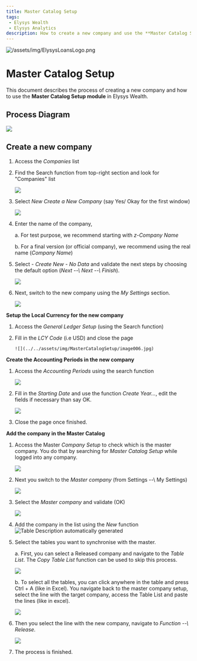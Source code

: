 ```yaml
---
title: Master Catalog Setup
tags: 
 - Elysys Wealth
 - Elysys Analytics
description: How to create a new company and use the **Master Catalog Setup module** in Elysys Wealth
---
```

![/assets/img/ElysysLoansLogo.png](../../assets/img/ElysysWealthLogo.png)

# Master Catalog Setup

This document describes the process of creating a new company and how to
use the **Master Catalog Setup module** in Elysys Wealth.

## **Process Diagram**

![](../../assets/img/MasterCatalogSetup/image001.jpg)

## **Create a new company**

1.  Access the *Companies* list

2.  Find the Search function from top-right section and look for
    \"Companies\" list

    ![](../../assets/img/MasterCatalogSetup/image002.jpg)

3.  Select *New Create a New Company* (say Yes/ Okay for the first
    window)

    ![](../../assets/img/MasterCatalogSetup/image003.jpg)

4.  Enter the name of the company,

    a.  For test purpose, we recommend starting with *z-Company Name*

    b.  For a final version (or official company), we recommend using
        the real name (*Company Name*)

5.  Select - *Create New - No Data* and validate the next steps by
    choosing the default option (*Next \--\ Next \--\ Finish*).

    ![](../../assets/img/MasterCatalogSetup/image004.jpg)

6.  Next, switch to the new company using the *My Settings* section.

    ![](../../assets/img/MasterCatalogSetup/image005.jpg)

**Setup the Local Currency for the new company**

1.  Access the *General Ledger Setup* (using the Search function)

2.  Fill in the *LCY Code* (i.e USD) and close the page

        ![](../../assets/img/MasterCatalogSetup/image006.jpg)

**Create the Accounting Periods in the new company**

1.  Access the *Accounting Periods* using the search function

    ![](../../assets/img/MasterCatalogSetup/image007.jpg)

2.  Fill in the *Starting Date* and use the function *Create Year...*,
    edit the fields if necessary than say OK.

    ![](../../assets/img/MasterCatalogSetup/image008.jpg)

3.  Close the page once finished.

**Add the company in the Master Catalog**

1.  Access the Master *Company Setup* to check which is the master
    company. You do that by searching for *Master Catalog Setup* while
    logged into any company.

    ![](../../assets/img/MasterCatalogSetup/image009.jpg)

2.  Next you switch to the *Master company* (from Settings \--\ My
    Settings)

    ![](../../assets/img/MasterCatalogSetup/image010.jpg)

3.  Select the *Master company* and validate (OK)

    ![](../../assets/img/MasterCatalogSetup/image011.jpg)

4.  Add the company in the list using the *New* function ![Table
    Description automatically
    generated](../../assets/img/MasterCatalogSetup/image012.jpg)

5.  Select the tables you want to synchronise with the master.

    a.  First, you can select a Released company and navigate to the
        *Table List*. The *Copy Table List* function can be used to skip
        this process.
    
       ![](../../assets/img/MasterCatalogSetup/image013.jpg)
    
    b.  To select all the tables, you can click anywhere in the table and
        press Ctrl + A (like in Excel). You navigate back to the master
        company setup, select the line with the target company, access the
        Table List and paste the lines (like in excel).

       ![](../../assets/img/MasterCatalogSetup/image014.jpg)

6.  Then you select the line with the new company, navigate to *Function
    \--\ Release.*

    ![](../../assets/img/MasterCatalogSetup/image015.jpg)

7.  The process is finished.
